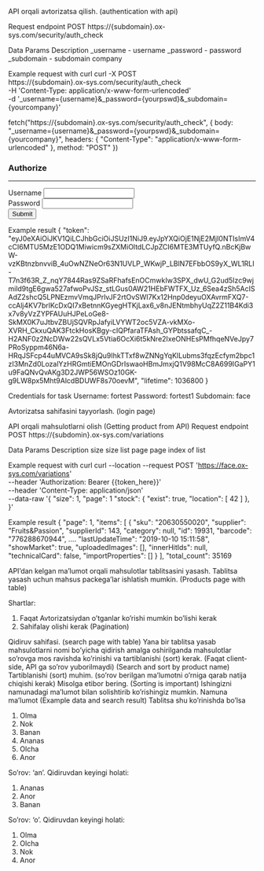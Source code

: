 API orqali avtorizatsa qilish. (authentication with api)

Request endpoint
POST https://{subdomain}.ox-sys.com/security/auth_check

Data
Params	     Description
_username - username
_password - password
_subdomain - subdomain company

Example request with curl
curl -X POST \
  https://{subdomain}.ox-sys.com/security/auth_check \
  -H 'Content-Type: application/x-www-form-urlencoded' \
  -d '_username={username}&_password={yourpswd}&_subdomain={yourcompany}'

<!-- ------https://kigiri.github.io/fetch/---------------- -->

fetch("https://{subdomain}.ox-sys.com/security/auth_check", {
  body: "_username={username}&_password={yourpswd}&_subdomain={yourcompany}",
  headers: {
    "Content-Type": "application/x-www-form-urlencoded"
  },
  method: "POST"
})

<!-- -------------------------------------------------------- -->

<!-- -------------------------------------------------------- -->

<div className="App">
  <div class="container">
    <h3>Authorize</h3>
    <hr />
    <form>
      <div className="mb-3">
        <label for="inputUsername1" className="form-label">Username</label>
        <input type="username" className="form-control" id="inputUsername1" />
      </div>
      <div className="mb-3">
        <label for="inputPassword1" className="form-label">Password</label>
        <input type="password" className="form-control" id="inputPassword1" />
      </div>
      <button type="submit" className="btn btn-primary">Submit</button>
    </form>
  </div>
</div>

<!-- -------------------------------------------------------- -->


Example result
{
  "token": "eyJ0eXAiOiJKV1QiLCJhbGciOiJSUzI1NiJ9.eyJpYXQiOjE1NjE2MjI0NTIsImV4cCI6MTU5MzE1ODQ1Miwicm9sZXMiOltdLCJpZCI6MTE3MTUyfQ.nBcKjBwW-vzKBtnzbnvviB_4uOwNZNeOr63N1UVLP_WKwjP_LBlN7EFbbOS9yX_WL1RLI-T7n3f63R_Z_nqY7844Ras9ZSaRFhafsEnOCmwkIw3SPX_dwU_G2ud5Izc9wjmild9tgE6gwa527afwoPvJSz_stLGus0AW21HEbFWTFX_Uz_6Sea4zSh5AcISAdZ2shcQ5LPNEzmvVmqJPrlvJF2rtOvSWI7Kx12Hnp0deyuOXAvrmFXQ7-ccAlj4KV7brlKcDxQI7xBetnnKGyegHTKjLax6_v8nJENtmbhyUqZ2Z11B4Kdi3x7v8yVzZYPFAUuHJPeLoGe8-SkMX0K7uJtbvZBUjSQVRpJafyiLVYWT2oc5VZA-vkMXo-XVRH_CkxuQAK3FtckHosKBgy-cIQPfaraTFAsh_GYPbtssafqC_-H2ANF0z2NcDWw22sQVLx5Vtia6OcXi6t5kNre2IxeONHEsPMfhqeNVeJpy7PRoSyppm46N6a-HRqJSFcp44uMVCA9sSk8jQu9IhkTTxf8wZNNgYqKILubms3fqzEcfym2bpc1zI3MnZd0LozalYzHRGmtiEMOnGDrIswaoHBmJmxjQ1V98McC8A699IGaPY1u9FaQNvQvAKg3D2JWP56WSOz10GK-g9LW8px5Mht9AlcdBDUWF8s70oevM",
  "lifetime": 1036800
}

Credentials for task
Username: fortest
Password: fortest1
Subdomain: face

Avtorizatsa sahifasini tayyorlash. (login page)














































API orqali mahsulotlarni olish (Getting product from API)
Request endpoint
POST https://{subdomin}.ox-sys.com/variations

Data
Params	     Description
size		size list 
page 		page index of list

Example request with curl
curl --location --request POST 'https://face.ox-sys.com/variations' \
--header 'Authorization: Bearer {{token_here}}' \
--header 'Content-Type: application/json' \
--data-raw '{
   "size": 1,
   "page": 1
   "stock": {
       "exist": true,
       "location": [
           42
       ]
   },
}'


Example result
{
  "page": 1,
  "items": [
    {
      "sku": "20630550020",
      "supplier": "Fruits&Passion",
      "supplierId": 143,
      "category": null,
      "id": 19931,
      "barcode": "776288670944",
	....
      "lastUpdateTime": "2019-10-10 15:11:58",
      "showMarket": true,
      "uploadedImages": [],
      "innerHitIds": null,
      "technicalCard": false,
      "importProperties": []
    }
  ],
  "total_count": 35169















API’dan kelgan ma’lumot orqali mahsulotlar tablitsasini yasash. Tablitsa yasash uchun mahsus packega’lar ishlatish mumkin.
(Products page with table)

Shartlar: 
1. Faqat Avtorizatsiydan o’tganlar ko’rishi mumkin bo’lishi kerak
2. Sahifalay olishi kerak (Pagination)


























































Qidiruv sahifasi. (search page with table) Yana bir tablitsa yasab mahsulotlarni nomi bo’yicha qidirish amalga oshirilganda mahsulotlar so’rovga mos ravishda ko’rinishi va tartiblanishi (sort) kerak. (Faqat client-side, API ga so’rov yuborilmaydi) (Search and sort by product name)
Tartiblanishi (sort) muhim. (so’rov berilgan ma’lumotni o’rniga qarab natija chiqishi kerak) Misolga etibor bering. (Sorting is important)
Ishingizni namunadagi ma’lumot bilan solishtirib ko’rishingiz mumkin.
Namuna ma’lumot (Example data and search result)
Tablitsa shu ko’rinishda bo’lsa
1.	Olma
2.	Nok
3.	Banan
4.	Ananas
5.	Olcha
6.	Anor

So’rov: ‘an’. Qidiruvdan keyingi holati:
1.	Ananas
2.	Anor
3.	Banan

So’rov: ‘o’. Qidiruvdan keyingi holati:
1.	Olma
2.	Olcha
3.	Nok
4.	Anor

